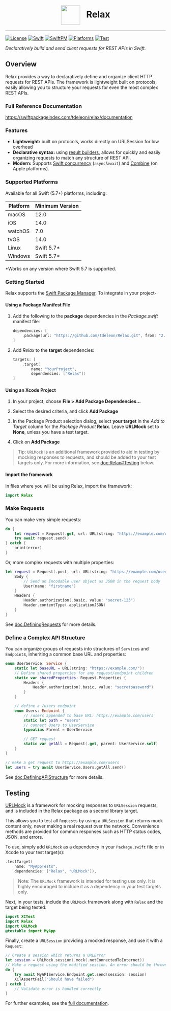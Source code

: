 
<h1 style="text-align: center;"><img src="https://user-images.githubusercontent.com/3507743/82412732-08c9c900-9a29-11ea-9eb4-0f7caea45e6e.png" height="60" style="vertical-align: middle; padding-right: 20px">Relax</h1>

---

[![License](https://img.shields.io/github/license/tdeleon/Relax)](https://github.com/tdeleon/Relax/blob/master/LICENSE)
[![Swift](https://img.shields.io/endpoint?url=https%3A%2F%2Fswiftpackageindex.com%2Fapi%2Fpackages%2Ftdeleon%2FRelax%2Fbadge%3Ftype%3Dswift-versions)](https://swiftpackageindex.com/tdeleon/Relax)
[![SwiftPM](https://img.shields.io/badge/SwiftPM-compatible-brightgreen)](https://swift.org/package-manager/)
[![Platforms](https://img.shields.io/badge/Platforms-macOS%20%7C%20iOS%20%7C%20watchOS%20%7C%20tvOS%20%7C%20Linux%20%7C%20Windows-blue)](https://www.swift.org/platform-support/)
[![Test](https://github.com/tdeleon/Relax/actions/workflows/test.yml/badge.svg?branch=main)](https://github.com/tdeleon/Relax/actions/workflows/test.yml?query=branch%3Amain++)

*Declaratively build and send client requests for REST APIs in Swift.*

## Overview

Relax provides a way to declaratively define and organize client HTTP requests for REST APIs. The framework is
lightweight built on protocols, easily allowing you to structure your requests for even the most complex REST APIs.

### Full Reference Documentation

https://swiftpackageindex.com/tdeleon/relax/documentation

### Features

- **Lightweight:** built on protocols, works directly on URLSession for low overhead
- **Declarative syntax:** using [result builders](https://docs.swift.org/swift-book/LanguageGuide/AdvancedOperators.html#ID630),
allows for quickly and easily organizing requests to match any structure of REST API.
- **Modern:** Supports [Swift concurrency](https://docs.swift.org/swift-book/LanguageGuide/Concurrency.html)
(`async`/`await`) and [Combine](https://developer.apple.com/documentation/combine) (on Apple platforms).

### Supported Platforms

Available for all Swift (5.7+) platforms, including:

| Platform | Minimum Version |
|----------|-----------------|
| macOS    | 12.0            |
| iOS      | 14.0            |
| watchOS  | 7.0             |
| tvOS     | 14.0            |
| Linux    | Swift 5.7*      |
| Windows  | Swift 5.7*      |

*Works on any version where Swift 5.7 is supported.

### Getting Started

Relax supports the [Swift Package Manager](https://www.swift.org/package-manager/). To integrate in your project-

#### Using a Package Manifest File

1. Add the following to the **package** dependencies in the *Package.swift* manifest file:

    ```swift
    dependencies: [
        .package(url: "https://github.com/tdeleon/Relax.git", from: "2.0.0")
    ]
    ```

2. Add *Relax* to the **target** dependencies:

    ```swift
    targets: [
        .target(
            name: "YourProject",
            dependencies: ["Relax"])
    ]
    ```

#### Using an Xcode Project

1. In your project, choose **File > Add Package Dependencies...**

2. Select the desired criteria, and click **Add Package**

3. In the Package Product selection dialog, select **your target** in the *Add to Target* column for the *Package Product*
**Relax**. Leave **URLMock** set to **None**, unless you have a test target.

4. Click on **Add Package**

>Tip: `URLMock` is an additional framework provided to aid in testing by mocking responses to requests, and should be
added to your test targets only. For more information, see <doc:Relax#Testing> below.

#### Import the framework

In files where you will be using Relax, import the framework:

```swift
import Relax
```

### Make Requests

You can make very simple requests:
```swift
do {
    let request = Request(.get, url: URL(string: "https://example.com/users")!)
    try await request.send()
} catch {
    print(error)
}
```
Or, more complex requests with multiple properties:
```swift
let request = Request(.post, url: URL(string: "https://example.com/users")!) {
    Body {
        // Send an Encodable user object as JSON in the request body
        User(name: "firstname")
    }
    Headers {
        Header.authorization(.basic, value: "secret-123")
        Header.contentType(.applicationJSON)
    }
}
```

See <doc:DefiningRequests> for more details.

### Define a Complex API Structure

You can organize groups of requests into structures of ``Service``s and ``Endpoint``s, inheriting a common base URL and
properties:

```swift
enum UserService: Service {
    static let baseURL = URL(string: "https://example.com/")!
    // Define shared properties for any request/endpoint children
    static var sharedProperties: Request.Properties {
        Headers {
            Header.authorization(.basic, value: "secretpassword")
        }
    }

    // define a /users endpoint
    enum Users: Endpoint {
        // /users appended to base URL: https://example.com/users
        static let path = "users"
        // connect Users to UserService
        typealias Parent = UserService

        // GET request
        static var getAll = Request(.get, parent: UserService.self)
    }
}

// make a get request to https://example.com/users
let users = try await UserService.Users.getAll.send()
```

See <doc:DefiningAPIStructure> for more details.

## Testing

[URLMock](https://swiftpackageindex.com/tdeleon/relax/documentation/urlmock) is a framework for mocking responses to
`URLSession` requests, and is included in the Relax package as a second library target. 

This allows you to test all ``Request``s by using a `URLSession` that returns mock content only, never making a real
request over the network. Convenience methods are provided for common responses such as HTTP status codes, JSON, and
errors.

To use, simply add `URLMock` as a dependency in your `Package.swift` file or in Xcode to your test target(s):

```swift
.testTarget(
    name: "MyAppTests",
    dependencies: ["Relax", "URLMock"]),
```

>Note: The `URLMock` framework is intended for testing use only. It is highly encouraged to include it as a
dependency in your test targets only.

Next, in your tests, include the `URLMock` framework along with `Relax` and the target being tested:

```swift
import XCTest
import Relax
import URLMock
@testable import MyApp
```
Finally, create a `URLSession` providing a mocked response, and use it with a ``Request``:

```swift
// Create a session which returns a URLError
let session = URLMock.session(.mock(.notConnectedToInternet))
// Make a request using the modified session. An error should be thrown
do {
    try await MyAPIService.Endpoint.get.send(session: session)
    XCTAssertFail("Should have failed")
} catch {
    // Validate error is handled correctly
}
```

For further examples, see the [full documentation](https://swiftpackageindex.com/tdeleon/relax/documentation/urlmock).

